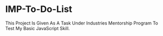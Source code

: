 # IMP-To-Do-List
This Project Is Given As A Task Under Industries Mentorship Program To Test My Basic JavaScript Skill.
